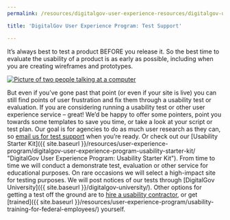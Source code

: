 ```yaml
---
permalink: /resources/digitalgov-user-experience-resources/digitalgov-user-experience-program-test-support/

title: 'DigitalGov User Experience Program: Test Support'

---
```


It’s always best to test a product BEFORE you release it. So the best time to evaluate the usability of a product is as early as possible, including when you are creating wireframes and prototypes.

[![Picture of two people talking at a computer](https://s3.amazonaws.com/sitesusa/wp-content/uploads/sites/212/2014/01/usability-test-support.jpg)](https://s3.amazonaws.com/sitesusa/wp-content/uploads/sites/212/2014/01/usability-test-support.jpg)

But even if you’ve gone past that point (or even if your site is live) you can still find points of user frustration and fix them through a usability test or evaluation. If you are considering running a usability test or other user experience service – great! We’d be happy to offer some pointers, point you towards some templates to save you time, or take a look at your script or test plan. Our goal is for agencies to do as much user research as they can, so [email us for test support](mailto:govux@gsa.gov) when you’re ready. Or check out our [Usability Starter Kit]({{ site.baseurl }}/resources/user-experience-program/digitalgov-user-experience-program-usability-starter-kit/ "DigitalGov User Experience Program: Usability Starter Kit"). From time to time we will conduct a demonstrate test, evaluation or other service for educational purposes. On rare occasions we will select a high-impact site for testing purposes. We will post notices of our tests through [DigitalGov University]({{ site.baseurl }}/digitalgov-university/). Other options for getting a test off the ground are to [hire a usability contractor](https://www.gsaadvantage.gov/advantage/s/search.do?q=0:2%22usability+testing%22&q=0:1%22usability+testing%22&db=1), or get [trained]({{ site.baseurl }}/resources/user-experience-program/usability-training-for-federal-employees/) yourself.
